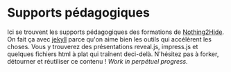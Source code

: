 Supports pédagogiques
====================

Ici se trouvent les supports pédagogiques des formations de [Nothing2Hide](https://nothing2hide.org/slides). On fait ça avec [jekyll](http://jekyllrb.com/) parce qu'on aime bien les outils qui accélèrent les choses. Vous y trouverez des présentations reveal.js, impress.js et quelques fichiers html à plat qui traînent deci-delà. N'hésitez pas à forker, détourner et réutiliser ce contenu ! *Work in perpétuel progress.*
